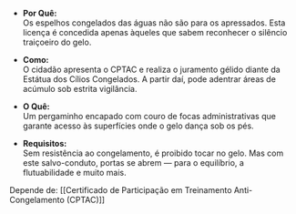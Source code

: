 - **Por Quê:**  
    Os espelhos congelados das águas não são para os apressados. Esta licença é concedida apenas àqueles que sabem reconhecer o silêncio traiçoeiro do gelo.
    
- **Como:**  
    O cidadão apresenta o CPTAC e realiza o juramento gélido diante da Estátua dos Cílios Congelados. A partir daí, pode adentrar áreas de acúmulo sob estrita vigilância.
    
- **O Quê:**  
    Um pergaminho encapado com couro de focas administrativas que garante acesso às superfícies onde o gelo dança sob os pés.
    
- **Requisitos:**  
    Sem resistência ao congelamento, é proibido tocar no gelo. Mas com este salvo-conduto, portas se abrem — para o equilíbrio, a flutuabilidade e muito mais.

Depende de: [[Certificado de Participação em Treinamento Anti-Congelamento (CPTAC)]]